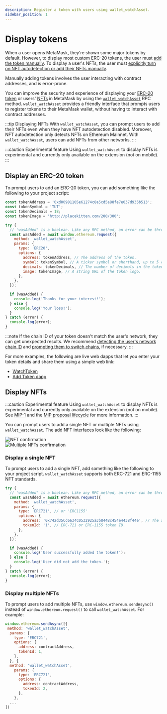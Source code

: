 ```yaml
---
description: Register a token with users using wallet_watchAsset.
sidebar_position: 1
---
```


# Display tokens

When a user opens MetaMask, they're shown some major tokens by default.
However, to display most custom ERC-20 tokens, the user must [add the token
manually](https://support.metamask.io/hc/en-us/articles/360015489031-How-to-display-tokens-in-MetaMask#h_01FWH492CHY60HWPC28RW0872H).
To display a user's NFTs, the user must [explicitly turn on NFT autodetection or add their NFTs
manually](https://support.metamask.io/hc/en-us/articles/360058238591-NFT-tokens-in-your-MetaMask-wallet).

Manually adding tokens involves the user interacting with contract addresses, and is error-prone.

You can improve the security and experience of displaying your
[ERC-20 token](#register-an-erc-20-token) or users' [NFTs](#register-nfts) in MetaMask by using the
[`wallet_watchAsset`](/wallet/reference/wallet_watchasset) RPC method.
`wallet_watchAsset` provides a friendly interface that prompts users to register tokens to their
MetaMask wallet, without having to interact with contract addresses.

:::tip Displaying NFTs
With `wallet_watchAsset`, you can prompt users to add their NFTs even when they have NFT
autodetection disabled.
Moreover, NFT autodetection only detects NFTs on Ethereum Mainnet.
With `wallet_watchAsset`, users can add NFTs from other networks.
:::

:::caution Experimental feature
Using `wallet_watchAsset` to display NFTs is experimental and currently only available on the
extension (not on mobile).
:::

## Display an ERC-20 token

To prompt users to add an ERC-20 token, you can add something like the following to your project script:

```javascript
const tokenAddress = '0xd00981105e61274c8a5cd5a88fe7e037d935b513';
const tokenSymbol = 'TUT';
const tokenDecimals = 18;
const tokenImage = 'http://placekitten.com/200/300';

try {
  // 'wasAdded' is a boolean. Like any RPC method, an error can be thrown.
  const wasAdded = await window.ethereum.request({
    method: 'wallet_watchAsset',
    params: {
      type: 'ERC20',
      options: {
        address: tokenAddress, // The address of the token.
        symbol: tokenSymbol, // A ticker symbol or shorthand, up to 5 characters.
        decimals: tokenDecimals, // The number of decimals in the token.
        image: tokenImage, // A string URL of the token logo.
      },
    },
  });

  if (wasAdded) {
    console.log('Thanks for your interest!');
  } else {
    console.log('Your loss!');
  }
} catch (error) {
  console.log(error);
}
```

:::note
If the chain ID of your token doesn't match the user's network, they can get unexpected results.
We recommend [detecting the user's network chain ID](../detect-network.md) and
[prompting them to switch chains](/wallet/reference/wallet_switchethereumchain), if necessary.
:::

For more examples, the following are live web dapps that let you enter your token details and share
them using a simple web link:

- [WatchToken](https://vittominacori.github.io/watch-token/create/)
- [Add Token dapp](https://metamask.github.io/Add-Token/#edit)

## Display NFTs

:::caution Experimental feature
Using `wallet_watchAsset` to display NFTs is experimental and currently only available on the
extension (not on mobile).
See [MIP-1](https://github.com/MetaMask/metamask-improvement-proposals/blob/main/MIPs/mip-1.md)
and the [MIP proposal lifecycle](https://github.com/MetaMask/metamask-improvement-proposals/blob/main/PROCESS-GUIDE.md#proposal-lifecycle)
for more information.
:::

You can prompt users to add a single NFT or multiple NFTs using `wallet_watchAsset`.
The add NFT interfaces look like the following:

<div class="row">
    <div class="column">
        <img src={require("../../assets/watchasset-nft.png").default} alt="NFT confirmation" style={{border: '1px solid black'}} />
    </div>
    <div class="column">
        <img src={require("../../assets/watchasset-nft-2.png").default} alt="Multiple NFTs confirmation" style={{border: '1px solid black'}} />
    </div>
</div>

### Display a single NFT

To prompt users to add a single NFT, add something like the following to your project script.
`wallet_watchAsset` supports both ERC-721 and ERC-1155 NFT standards.

```javascript
try {
  // 'wasAdded' is a boolean. Like any RPC method, an error can be thrown.
  const wasAdded = await ethereum.request({
    method: 'wallet_watchAsset',
    params: {
      type: 'ERC721', // or 'ERC1155'
      options: {
        address: '0x742d35Cc6634C0532925a3b844Bc454e4438f44e', // The address of the token.
        tokenId: '1', // ERC-721 or ERC-1155 token ID.
      },
    },
  });

  if (wasAdded) {
    console.log('User successfully added the token!');
  } else {
    console.log('User did not add the token.');
  }
} catch (error) {
  console.log(error);
}
```

### Display multiple NFTs

To prompt users to add multiple NFTs, use `window.ethereum.sendAsync()` instead of
`window.ethereum.request()` to call `wallet_watchAsset`.
For example:

```javascript
window.ethereum.sendAsync([{
 method: 'wallet_watchAsset',
  params: {
    type: 'ERC721',
    options: {
      address: contractAddress,
      tokenId: 1,
    },
  }, {
  method: 'wallet_watchAsset',
    params: {
      type: 'ERC721',
      options: {
        address: contractAddress,
        tokenId: 2,
      },
    },
  ...
])
```
